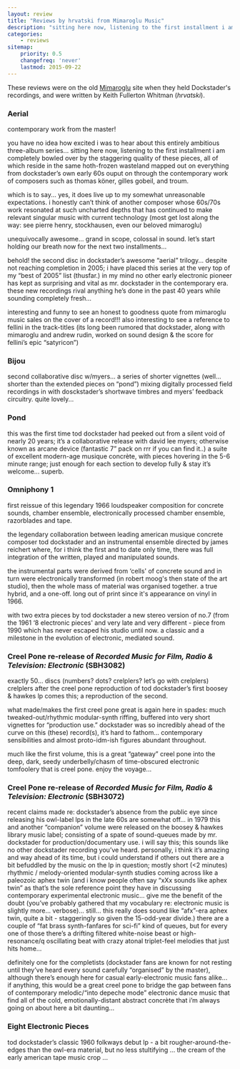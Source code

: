 ```yaml
---
layout: review
title: "Reviews by hrvatski from Mimaroglu Music"
description: "sitting here now, listening to the first installment i am completely bowled over by the staggering quality of these pieces"
categories:
    - reviews
sitemap:
    priority: 0.5
    changefreq: 'never'
    lastmod: 2015-09-22
---
```


These reviews were on the old [Mimaroglu](http://www.mimaroglumusic.com) site when they held Dockstader's recordings, and were written by Keith Fullerton Whitman (*hrvatski*).

### Aerial

contemporary work from the master!

you have no idea how excited i was to hear about this entirely ambitious three-album series... sitting here now, listening to the first installment i am completely bowled over by the staggering quality of these pieces, all of which reside in the same hoth-frozen wasteland mapped out on everything from dockstader’s own early 60s ouput on through the contemporary work of composers such as thomas köner, gilles gobeil, and troum.

which is to say... yes, it does live up to my somewhat unreasonable expectations. i honestly can’t think of another composer whose 60s/70s work resonated at such uncharted depths that has continued to make relevant singular music with current technology (most get lost along the way: see pierre henry, stockhausen, even our beloved mimaroglu)

unequivocally awesome... grand in scope, colossal in sound. let’s start holding our breath now for the next two installments...

behold! the second disc in dockstader’s awesome “aerial” trilogy... despite not reaching completion in 2005; i have placed this series at the very top of my “best of 2005” list (thusfar.) in my mind no other early electronic pioneer has kept as surprising and vital as mr. dockstader in the contemporary era. these new recordings rival anything he’s done in the past 40 years while sounding completely fresh...

interesting and funny to see an honest to goodness quote from mimaroglu music sales on the cover of a record!!! also interesting to see a reference to fellini in the track-titles (its long been rumored that dockstader, along with mimaroglu and andrew rudin, worked on sound design & the score for fellini’s epic “satyricon”)

### Bijou

second collaborative disc w/myers... a series of shorter vignettes (well... shorter than the extended pieces on “pond”) mixing digitally processed field recordings in with dosckstader’s shortwave timbres and myers’ feedback circuitry. quite lovely...

### Pond

this was the first time tod dockstader had peeked out from a silent void of nearly 20 years; it’s a collaborative release with david lee myers; otherwise known as arcane device (fantastic 7” pack on rrr if you can find it..) a suite of excellent modern-age musique concrète, with pieces hovering in the 5-6 minute range; just enough for each section to develop fully & stay it’s welcome... superb.

### Omniphony 1

first reissue of this legendary 1966 loudspeaker composition for concrete sounds, chamber ensemble, electronically processed chamber ensemble, razorblades and tape. 

the legendary collaboration between leading american musique concrete composer tod dockstader and an instrumental ensemble directed by james reichert where, for i think the first and to date only time, there was full integration of the written, played and manipulated sounds.

the instrumental parts were derived from ‘cells' of concrete sound and in turn were electronically transformed (in robert moog's then state of the art studio), then the whole mass of material was organised together. a true hybrid, and a one-off. long out of print since it's appearance on vinyl in 1966.

with two extra pieces by tod dockstader a new stereo version of no.7 (from the 1961 ‘8 electronic pieces' and very late and very different - piece from 1990 which has never escaped his studio until now. a classic and a milestone in the evolution of electronic, mediated sound.

### Creel Pone re-release of *Recorded Music for Film, Radio &amp; Television: Electronic* (SBH3082)

exactly 50... discs (numbers? dots? crelplers? let’s go with crelplers) crelplers after the creel pone reproduction of tod dockstader’s first boosey & hawkes lp comes this; a reproduction of the second.

what made/makes the first creel pone great is again here in spades: much tweaked-out/rhythmic modular-synth riffing, buffered into very short vignettes for “production use.” dockstader was so incredibly ahead of the curve on this (these) record(s), it’s hard to fathom... contemporary sensibilities and almost proto-idm-ish figures abundant throughout.

much like the first volume, this is a great “gateway” creel pone into the deep, dark, seedy underbelly/chasm of time-obscured electronic tomfoolery that is creel pone. enjoy the voyage...

### Creel Pone re-release of *Recorded Music for Film, Radio &amp; Television: Electronic* (SBH3072)

recent claims made re: dockstader’s absence from the public eye since releasing his owl-label lps in the late 60s are somewhat off... in 1979 this and another “companion” volume were released on the boosey & hawkes library music label; consisting of a spate of sound-queues made by mr. dockstader for production/documentary use. i will say this; this sounds like no other dockstader recording you’ve heard. personally, i think it’s amazing and way ahead of its time, but i could understand if others out there are a bit befuddled by the music on the lp in question; mostly short (<2 minutes) rhythmic / melody-oriented modular-synth studies coming across like a paleozoic aphex twin (and i know people often say “xXx sounds like aphex twin” as that’s the sole reference point they have in discussing contemporary experimental electronic music... give me the benefit of the doubt (you’ve probably gathered that my vocabulary re: electronic music is slightly more... verbose)... still... this really does sound like “afx”-era aphex twin, quite a bit - staggeringly so given the 15-odd-year divide.) there are a couple of “fat brass synth-fanfares for sci-fi” kind of queues, but for every one of those there’s a drifting filtered white-noise beast or high-resonance/q oscillating beat with crazy atonal triplet-feel melodies that just hits home...

definitely one for the completists (dockstader fans are known for not resting until they’ve heard every sound carefully “organised” by the master), although there’s enough here for casual early-electronic music fans alike... if anything, this would be a great creel pone to bridge the gap between fans of contemporary melodic/“into depeche mode” electronic dance music that find all of the cold, emotionally-distant abstract concrète that i’m always going on about here a bit daunting...

### Eight Electronic Pieces

tod dockstader’s classic 1960 folkways debut lp - a bit rougher-around-the-edges than the owl-era material, but no less stultifying ... the cream of the early american tape music crop ...